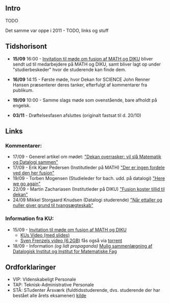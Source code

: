 ## Intro

TODO

Det samme var oppe i 2011 - TODO, links og stuff

## Tidshorisont

* **15/09** 16:00 - [Invitation til møde om fusion af MATH og DIKU][math-diku-invitation] bliver sendt ud til medarbejdere på MATH og DIKU, samt bliver lagt op under "studierbeskeder" hvor de studerende kan finde dem.

* **16/09** 14:15 - Første møde, hvor Dekan for SCIENCE John Renner Hansen præsenterer deres tanker, efterfulgt af kommentarer fra publikum.

* **19/09** 10:00 - Samme slags møde som ovenstående, bare afholdt på engelsk.

* **03/11** - Drøftelsesfasen afsluttes (originalt fastsat til d. 20/10)

## Links

### Kommentarer:

* 17/09 - Generel artikel om mødet: ["Dekan overrasker: vil slå Matematik og Datalogi sammen"](http://universitetsavisen.dk/uddannelse/dekan-overrasker-vil-sla-matematik-og-datalogi-sammen)
* 17/09 - Erik Kjær Pedersen (Institutleder på MATH) ["Der er ingen fordele ved den her fusion"](http://universitetsavisen.dk/videnskab/institutleder-der-er-ingen-fordele-ved-den-her-fusion)
* 19/09 - Torben Mogensen (Studieleder for bach. udd. på datalogi) ["Here we go again"](http://www.version2.dk/blog/here-we-go-again-68708)
* 22/09 - Martin Zachariasen (Institutleder på DIKU) ["Fusion koster tillid til dekan"](http://universitetsavisen.dk/politik/datalogis-institutleder-fusion-koster-tillid-til-dekan)
* 24/09 Mikkel Storgaard Knudsen (Datalogi studerende) ["Når ettaller og nuller giver grund til tvangsægteskab"](http://universitetsavisen.dk/debat/nar-ettaller-og-nuller-giver-grund-til-tvangsaegteskab)

### Information fra KU:

* 15/09 - [Invitation til møde om fusion af MATH og DIKU][math-diku-invitation]
    * [KUs Video (med slides)](https://ku.23video.com/1086107.ihtml/player.html?token=f4df3b5b26504e57941ad44f08b3b954&source=embed&photo_id=10321596)
    * [Sven Frenzels video (6.2GB)](http://msdiku.frenzel.dk/) fås også via [torrent](msdiku.frenzel.dk/msdiku.torrent)
* 18/09 - Information _(og lidt propaganda)_ [Mulig sammenlægning af Datalogisk Institut og Institut for Matematiske Fag ](https://intranet.ku.dk/science/dk/Nyheder_og_kalender/Sider/MuligsammenlagningafDatalogiskInstitutogInstitutforMatematiskeFag.aspx)

## Ordforklaringer

* VIP: VIdenskabeligt Personale
* TAP: Teknisk-Administrative Personale
* STÅ: STudenter Årsværk (fuldtidsstuderende, dvs. studerende der har bestået alle årets eksamener) [kilde](http://tal.ku.dk/studerende/F_studerende/)

 [math-diku-invitation]: https://intranet.ku.dk/science/dk/studerende/studiebeskeder/Sider/invitation-mode-fusion-MATH-DIKU2.aspx
